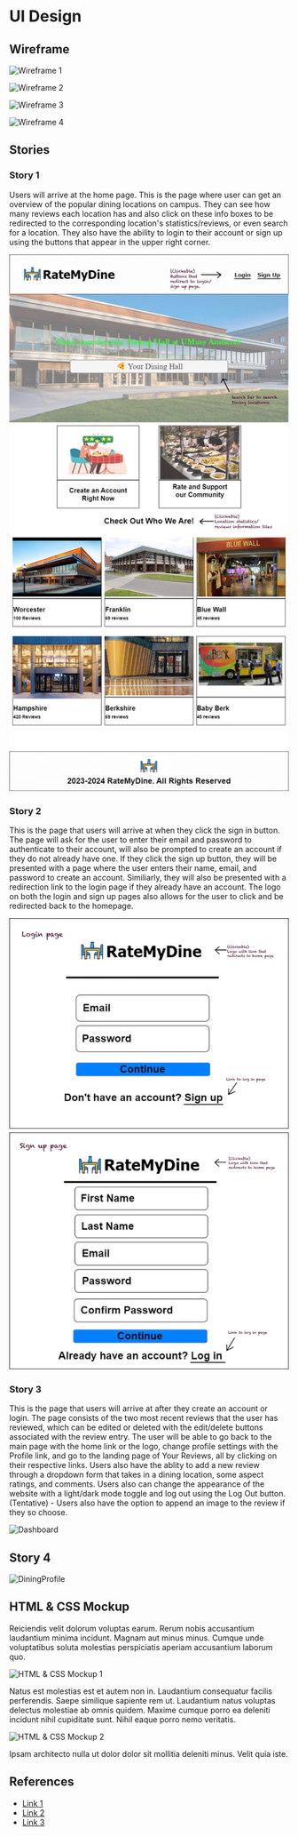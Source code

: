 # UI Design

## Wireframe

![Wireframe 1](Main.png)

![Wireframe 2](Login.png)

![Wireframe 3](Dashboard.png)

![Wireframe 4](DiningProfile.png)

## Stories

### Story 1

Users will arrive at the home page. This is the page where user can get an overview of the popular dining locations on campus. They can see how many reviews each location has and also click on these info boxes to be redirected to the corresponding location's statistics/reviews, or even search for a location. They also have the ability to login to their account or sign up using the buttons that appear in the upper right corner. 

![Index Page](Main-Labels.jpg)


### Story 2

This is the page that users will arrive at when they click the sign in button. The page will ask for the user to enter their email and password to authenticate to their account, will also be prompted to create an account if they do not already have one. If they click the sign up button, they will be presented with a page where the user enters their name, email, and password to create an account. Similiarly, they will also be presented with a redirection link to the login page if they already have an account. The logo on both the login and sign up pages also allows for the user to click and be redirected back to the homepage.

![Login/Signup](Login-Labels.jpg)


### Story 3

This is the page that users will arrive at after they create an account or login. The page consists of the two most recent reviews that the user has reviewed, which can be edited or deleted with the edit/delete buttons associated with the review entry. The user will be able to go back to the main page with the home link or the logo, change profile settings with the Profile link, and go to the landing page of Your Reviews, all by clicking on their respective links. Users also have the ablity to add a new review through a dropdown form that takes in a dining location, some aspect ratings, and comments. Users also can change the appearance of the website with a light/dark mode toggle and log out using the Log Out button. (Tentative) - Users also have the option to append an image to the review if they so choose.

![Dashboard]()

## Story 4



![DiningProfile](DiningProfile.png)

## HTML & CSS Mockup

Reiciendis velit dolorum voluptas earum. Rerum nobis accusantium laudantium minima incidunt. Magnam aut minus minus. Cumque unde voluptatibus soluta molestias perspiciatis aperiam accusantium laborum quo.

![HTML & CSS Mockup 1](mockup-1.png)

Natus est molestias est et autem non in. Laudantium consequatur facilis perferendis. Saepe similique sapiente rem ut. Laudantium natus voluptas delectus molestiae ab omnis quidem. Maxime cumque porro ea deleniti incidunt nihil cupiditate sunt. Nihil eaque porro nemo veritatis.

![HTML & CSS Mockup 2](mockup-2.png)

Ipsam architecto nulla ut dolor dolor sit mollitia deleniti minus. Velit quia iste.

## References

- [Link 1](https://www.ratemyprofessors.com/)
- [Link 2](https://example.com)
- [Link 3](https://example.com)